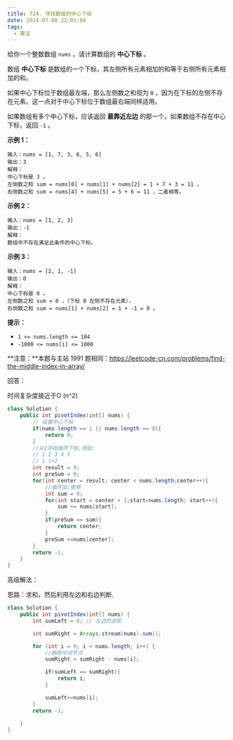 ```yaml
---
title: 724. 寻找数组的中心下标
date: 2024-07-08 22:01:04
tags:
  - 算法
---
```


给你一个整数数组 `nums` ，请计算数组的 **中心下标** 。

数组 **中心下标** 是数组的一个下标，其左侧所有元素相加的和等于右侧所有元素相加的和。

如果中心下标位于数组最左端，那么左侧数之和视为 `0` ，因为在下标的左侧不存在元素。这一点对于中心下标位于数组最右端同样适用。

如果数组有多个中心下标，应该返回 **最靠近左边** 的那一个。如果数组不存在中心下标，返回 `-1` 。

 

**示例 1：**

```
输入：nums = [1, 7, 3, 6, 5, 6]
输出：3
解释：
中心下标是 3 。
左侧数之和 sum = nums[0] + nums[1] + nums[2] = 1 + 7 + 3 = 11 ，
右侧数之和 sum = nums[4] + nums[5] = 5 + 6 = 11 ，二者相等。
```

**示例 2：**

```
输入：nums = [1, 2, 3]
输出：-1
解释：
数组中不存在满足此条件的中心下标。
```

**示例 3：**

```
输入：nums = [2, 1, -1]
输出：0
解释：
中心下标是 0 。
左侧数之和 sum = 0 ，（下标 0 左侧不存在元素），
右侧数之和 sum = nums[1] + nums[2] = 1 + -1 = 0 。
```

 **提示：**

- `1 <= nums.length <= 104`
- `-1000 <= nums[i] <= 1000`

 **注意：**本题与主站 1991 题相同：https://leetcode-cn.com/problems/find-the-middle-index-in-array/



回答：

时间复杂度接近于O (n^2)

```java
class Solution {
    public int pivotIndex(int[] nums) {
        // 设置中心下标
        if(nums.length == 1 || nums.length == 0){
            return 0;
        }
        //从1开始循环下标,例如:
        // 1 2 3 4 5
        // 1 1+2
        int result = 0;
        int preSum = 0;
        for(int center = result; center < nums.length;center++){
            //循环加,使用
            int sum = 0;
            for(int start = center + 1;start<nums.length; start++){
                sum += nums[start];
            }
            if(preSum == sum){
                return center;
            }
            preSum +=nums[center];
        }
        return -1;
    }
}
```



高级解法：

思路：求和，然后利用左边和右边判断.

```java
class Solution {
    public int pivotIndex(int[] nums) {
        int sumLeft = 0; // 左边的总和

        int sumRight = Arrays.stream(nums).sum();

        for (int i = 0; i < nums.length; i++) {
            //删除中间节点
            sumRight = sumRight - nums[i];

            if(sumLeft == sumRight){
                return i;
            }

            sumLeft+=nums[i];
        }
        return -1;

    }
}
```
